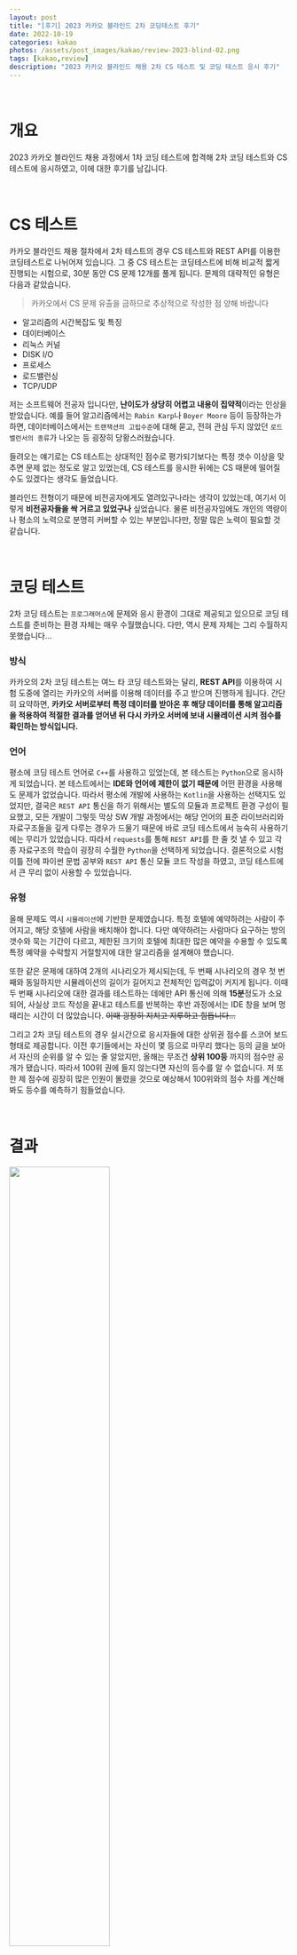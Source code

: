 ```yaml
---
layout: post
title: "[후기] 2023 카카오 블라인드 2차 코딩테스트 후기"
date: 2022-10-19
categories: kakao
photos: /assets/post_images/kakao/review-2023-blind-02.png
tags: [kakao,review]
description: "2023 카카오 블라인드 채용 2차 CS 테스트 및 코딩 테스트 응시 후기"
---
```


<br>

# 개요

2023 카카오 블라인드 채용 과정에서 1차 코딩 테스트에 합격해 2차 코딩 테스트와 CS 테스트에 응시하였고, 이에 대한 후기를 남깁니다.

<br>

# CS 테스트

카카오 블라인드 채용 절차에서 2차 테스트의 경우 CS 테스트와 REST API를 이용한 코딩테스트로 나뉘어져 있습니다. 그 중 CS 테스트는 코딩테스트에 비해 비교적 짧게 진행되는 시험으로, 30분 동안 CS 문제 12개를 풀게 됩니다. 문제의 대략적인 유형은 다음과 같았습니다.

> 카카오에서 CS 문제 유출을 금하므로 추상적으로 작성한 점 양해 바랍니다

- 알고리즘의 시간복잡도 및 특징
- 데이터베이스
- 리눅스 커널
- DISK I/O
- 프로세스
- 로드밸런싱
- TCP/UDP

저는 소프트웨어 전공자 입니다만, **난이도가 상당히 어렵고 내용이 집약적**이라는 인상을 받았습니다. 예를 들어 알고리즘에서는 `Rabin Karp`나 `Boyer Moore` 등이 등장하는가 하면, 데이터베이스에서는    `트랜잭션의 고립수준`에 대해 묻고, 전혀 관심 두지 않았던 `로드 밸런서의 종류`가 나오는 등 굉장히 당황스러웠습니다.

들려오는 얘기로는 CS 테스트는 상대적인 점수로 평가되기보다는 특정 갯수 이상을 맞추면 문제 없는 정도로 알고 있었는데, CS 테스트를 응시한 뒤에는 CS 때문에 떨어질 수도 있겠다는 생각도 들었습니다.

블라인드 전형이기 때문에 비전공자에게도 열려있구나라는 생각이 있었는데, 여기서 이렇게 **비전공자들을 싹 거르고 있었구나** 싶었습니다. 물론 비전공자임에도 개인의 역량이나 평소의 노력으로 분명히 커버할 수 있는 부분입니다만, 정말 많은 노력이 필요할 것 같습니다.

<br>

# 코딩 테스트

2차 코딩 테스트는 `프로그래머스`에 문제와 응시 환경이 그대로 제공되고 있으므로 코딩 테스트를 준비하는 환경 자체는 매우 수월했습니다. 다만, 역시 문제 자체는 그리 수월하지 못했습니다...

### 방식

카카오의 2차 코딩 테스트는 여느 타 코딩 테스트와는 달리, **REST API**를 이용하여 시험 도중에 열리는 카카오의 서버를 이용해 데이터를 주고 받으며 진행하게 됩니다. 간단히 요약하면, **카카오 서버로부터 특정 데이터를 받아온 후 해당 데이터를 통해 알고리즘을 적용하여 적절한 결과를 얻어낸 뒤 다시 카카오 서버에 보내 시뮬레이션 시켜 점수를 확인하는 방식입니다.**

### 언어

평소에 코딩 테스트 언어로 `C++`를 사용하고 있었는데, 본 테스트는 `Python`으로 응시하게 되었습니다. 본 테스트에서는 **IDE와 언어에 제한이 없기 때문에** 어떤 환경을 사용해도 문제가 없었습니다. 따라서 평소에 개발에 사용하는 `Kotlin`을 사용하는 선택지도 있었지만, 결국은 `REST API` 통신을 하기 위해서는 별도의 모듈과 프로젝트 환경 구성이 필요했고, 모든 개발이 그렇듯 막상 SW 개발 과정에서는 해당 언어의 표준 라이브러리와 자료구조들을 깊게 다루는 경우가 드물기 때문에 바로 코딩 테스트에서 능숙히 사용하기에는 무리가 있었습니다. 따라서 `requests`를 통해 `REST API`를 한 줄 컷 낼 수 있고 각종 자료구조의 학습이 굉장히 수월한 `Python`을 선택하게 되었습니다. 결론적으로 시험 이틀 전에 파이썬 문법 공부와 `REST API` 통신 모듈 코드 작성을 하였고, 코딩 테스트에서 큰 무리 없이 사용할 수 있었습니다.

### 유형

올해 문제도 역시 `시뮬레이션`에 기반한 문제였습니다. 특정 호텔에 예약하려는 사람이 주어지고, 해당 호텔에 사람을 배치해야 합니다. 다만 예약하려는 사람마다 요구하는 방의 갯수와 묵는 기간이 다르고, 제한된 크기의 호텔에 최대한 많은 예약을 수용할 수 있도록 특정 예약을 수락할지 거절할지에 대한 알고리즘을 설계해야 했습니다.

또한 같은 문제에 대하여 2개의 시나리오가 제시되는데, 두 번째 시나리오의 경우 첫 번째와 동일하지만 시뮬레이션의 길이가 길어지고 전체적인 입력값이 커지게 됩니다. 이때 두 번째 시나리오에 대한 결과를 테스트하는 데에만 API 통신에 의해 **15분**정도가 소요되어, 사실상 코드 작성을 끝내고 테스트를 반복하는 후반 과정에서는 IDE 창을 보며 멍때리는 시간이 더 많았습니다. ~~이때 굉장히 지치고 지루하고 힘듭니다...~~

그리고 2차 코딩 테스트의 경우 실시간으로 응시자들에 대한 상위권 점수를 스코어 보드 형태로 제공합니다. 이전 후기들에서는 자신이 몇 등으로 마무리 했다는 등의 글을 보아서 자신의 순위를 알 수 있는 줄 알았지만, 올해는 무조건 **상위 100등** 까지의 점수만 공개가 됐습니다. 따라서 100위 권에 들지 않는다면 자신의 등수를 알 수 없습니다. 저 또한 제 점수에 굉장히 많은 인원이 몰렸을 것으로 예상해서 100위와의 점수 차를 계산해봐도 등수를 예측하기 힘들었습니다.

<br>

# 결과

<img width="60%" src="https://user-images.githubusercontent.com/72238126/196520382-e2e10e90-9464-4824-a166-64d480e77546.png"/>

결과적으로는 합격할 수 있었습니다. 800점 초반 대로 시험을 마무리 했었는데, 정확한 커트라인을 예상할 수 없어 아슬아슬했는지 여유로웠는지는 알 길이 없었습니다... 그래도 첫 2차 코딩 테스트에서 좋은 결과를 받을 수 있어 뿌듯했습니다.

면접에서는 또 어떤 경험을 겪게 될지 기대 중입니다!